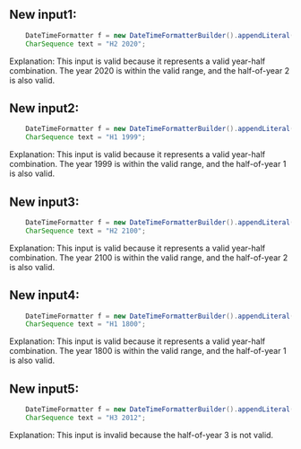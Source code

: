 ## New input1:
```java
    DateTimeFormatter f = new DateTimeFormatterBuilder().appendLiteral('H').appendValue(HALF_OF_YEAR, 1).appendLiteral(' ').appendValue(YEAR).toFormatter();
    CharSequence text = "H2 2020";
```
Explanation: This input is valid because it represents a valid year-half combination. The year 2020 is within the valid range, and the half-of-year 2 is also valid.

## New input2:
```java
    DateTimeFormatter f = new DateTimeFormatterBuilder().appendLiteral('H').appendValue(HALF_OF_YEAR, 1).appendLiteral(' ').appendValue(YEAR).toFormatter();
    CharSequence text = "H1 1999";
```
Explanation: This input is valid because it represents a valid year-half combination. The year 1999 is within the valid range, and the half-of-year 1 is also valid.

## New input3:
```java
    DateTimeFormatter f = new DateTimeFormatterBuilder().appendLiteral('H').appendValue(HALF_OF_YEAR, 1).appendLiteral(' ').appendValue(YEAR).toFormatter();
    CharSequence text = "H2 2100";
```
Explanation: This input is valid because it represents a valid year-half combination. The year 2100 is within the valid range, and the half-of-year 2 is also valid.

## New input4:
```java
    DateTimeFormatter f = new DateTimeFormatterBuilder().appendLiteral('H').appendValue(HALF_OF_YEAR, 1).appendLiteral(' ').appendValue(YEAR).toFormatter();
    CharSequence text = "H1 1800";
```
Explanation: This input is valid because it represents a valid year-half combination. The year 1800 is within the valid range, and the half-of-year 1 is also valid.

## New input5:
```java
    DateTimeFormatter f = new DateTimeFormatterBuilder().appendLiteral('H').appendValue(HALF_OF_YEAR, 1).appendLiteral(' ').appendValue(YEAR).toFormatter();
    CharSequence text = "H3 2012";
```
Explanation: This input is invalid because the half-of-year 3 is not valid.
